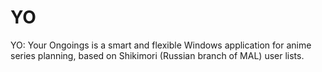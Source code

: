 # YO
 YO: Your Ongoings is a smart and flexible Windows application for anime series planning, based on Shikimori (Russian branch of MAL) user lists.
